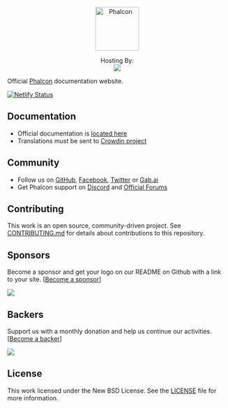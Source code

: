 <p align="center"><a href="https://docs.phalcon.io" target="_blank">
    <img src="https://assets.phalcon.io/phalcon/images/svg/phalcon-logo-transparent-black.svg" height="100" alt="Phalcon"/>
</a></p>

<p align="center">
    Hosting By:
    <br />
    <a href="https://www.netlify.com">
        <img src="https://www.netlify.com/img/global/badges/netlify-color-accent.svg"/>
    </a>
</p>

Official [Phalcon][0] documentation website.

[![Netlify Status](https://api.netlify.com/api/v1/badges/96373ff5-88bd-4788-9d2d-1d40f4759803/deploy-status)](https://app.netlify.com/sites/phalcon-docs/deploys)

## Documentation
* Official documentation is [located here][1]
* Translations must be sent to [Crowdin project][2]

## Community
* Follow us on [GitHub][3], [Facebook][4], [Twitter][5] or [Gab.ai][6]
* Get Phalcon support on [Discord][7] and [Official Forums][8]

## Contributing

This work is an open source, community-driven project. See [CONTRIBUTING.md][9]
for details about contributions to this repository.


## Sponsors

Become a sponsor and get your logo on our README on Github with a link to your site. [[Become a sponsor](https://opencollective.com/phalcon#sponsor)]

<a href="https://opencollective.com/phalcon/#contributors">
<img src="https://opencollective.com/phalcon/tiers/sponsors.svg?avatarHeight=48&width=800">
</a>

## Backers

Support us with a monthly donation and help us continue our activities. [[Become a backer](https://opencollective.com/phalcon#backer)]

<a href="https://opencollective.com/phalcon/#contributors">
<img src="https://opencollective.com/phalcon/tiers/backers.svg?avatarHeight=48&width=800&height=200">
</a>


## License

This work licensed under the New BSD License. See the [LICENSE][10] file for more information.

[0]: https://phalcon.io
[1]: https://docs.phalcon.io
[2]: https://crowdin.com/project/phalcon-documentation
[3]: https://github.com/phalcon/cphalcon
[4]: https://phalcon.link/fb
[5]: https://phalcon.link/t
[6]: https://phalcon.link/gab
[7]: https://phalcon.link/discord
[8]: https://forum.phalcon.io
[9]: https://github.com/phalcon/docs-app/blob/master/CONTRIBUTING.md
[10]: https://github.com/phalcon/cphalcon/blob/master/LICENSE.txt
